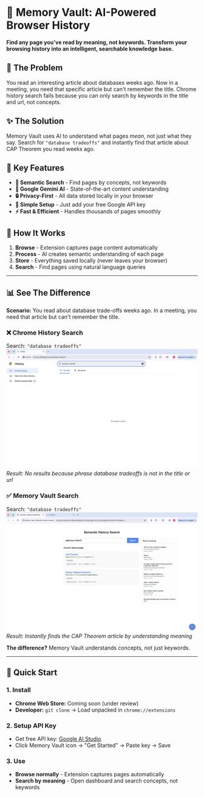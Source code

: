 # 🧠 Memory Vault: AI-Powered Browser History

**Find any page you've read by meaning, not keywords. Transform your browsing history into an intelligent, searchable knowledge base.**

## 🎯 The Problem

You read an interesting article about databases weeks ago. Now in a meeting, you need that specific article but can't remember the title. Chrome history search fails because you can only search by keywords in the title and url, not concepts.

## ✨ The Solution  

Memory Vault uses AI to understand what pages *mean*, not just what they say. Search for `"database tradeoffs"` and instantly find that article about CAP Theorem you read weeks ago.

## 🚀 Key Features

- **🧠 Semantic Search** - Find pages by concepts, not keywords  
- **🤖 Google Gemini AI** - State-of-the-art content understanding
- **🔒 Privacy-First** - All data stored locally in your browser
- **📱 Simple Setup** - Just add your free Google API key
- **⚡ Fast & Efficient** - Handles thousands of pages smoothly

## 🔄 How It Works

1. **Browse** - Extension captures page content automatically
2. **Process** - AI creates semantic understanding of each page  
3. **Store** - Everything saved locally (never leaves your browser)
4. **Search** - Find pages using natural language queries

---

## 📊 See The Difference

**Scenario:** You read about database trade-offs weeks ago. In a meeting, you need that article but can't remember the title.

### ❌ Chrome History Search
Search: `"database tradeoffs"`  
![Chrome History Search Failure](images/chromehistory.jpg)
*Result: No results because phrase database tradeoffs is not in the title or url*

### ✅ Memory Vault Search  
Search: `"database tradeoffs"`  
![Memory Vault Search Success](images/memoryvault.jpg)
*Result: Instantly finds the CAP Theorem article by understanding meaning*

**The difference?** Memory Vault understands concepts, not just keywords.

---

## 🚀 Quick Start

### 1. Install
- **Chrome Web Store:** Coming soon (under review)
- **Developer:** `git clone` → Load unpacked in `chrome://extensions`

### 2. Setup API Key  
- Get free API key: [Google AI Studio](https://aistudio.google.com/app/apikey)
- Click Memory Vault icon → "Get Started" → Paste key → Save

### 3. Use
- **Browse normally** - Extension captures pages automatically
- **Search by meaning** - Open dashboard and search concepts, not keywords
